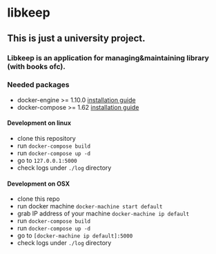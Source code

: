 # libkeep

## This is just a university project.

### Libkeep is an application for managing&maintaining library (with books ofc).

### Needed packages

* docker-engine >= 1.10.0 [installation guide](https://docs.docker.com/engine/)
* docker-compose >= 1.62  [installation guide](https://docs.docker.com/compose/install/)


#### Development on linux

* clone this repository
* run `docker-compose build`
* run `docker-compose up -d`
* go to `127.0.0.1:5000`
* check logs under `./log` directory

#### Development on OSX

* clone this repo
* run docker machine `docker-machine start default`
* grab IP address of your machine `docker-machine ip default`
* run `docker-compose build`
* run `docker-compose up -d`
* go to `[docker-machine ip default]:5000`
* check logs under `./log` directory

